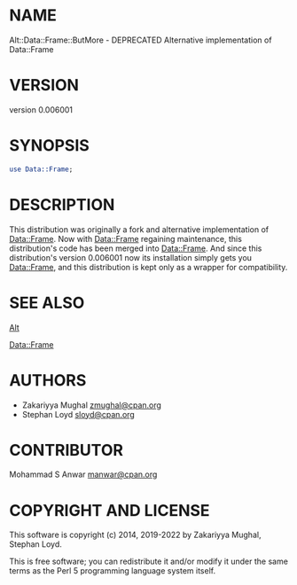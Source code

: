# NAME

Alt::Data::Frame::ButMore - DEPRECATED Alternative implementation of Data::Frame

# VERSION

version 0.006001

# SYNOPSIS

```perl
use Data::Frame;
```

# DESCRIPTION

This distribution was originally a fork and alternative implementation of
[Data::Frame](https://metacpan.org/pod/Data%3A%3AFrame). Now with [Data::Frame](https://metacpan.org/pod/Data%3A%3AFrame) regaining maintenance, this
distribution's code has been merged into [Data::Frame](https://metacpan.org/pod/Data%3A%3AFrame). And since this
distribution's version 0.006001 now its installation simply gets
you [Data::Frame](https://metacpan.org/pod/Data%3A%3AFrame), and this distribution is kept only as a wrapper for
compatibility.

# SEE ALSO

[Alt](https://metacpan.org/pod/Alt)

[Data::Frame](https://metacpan.org/pod/Data%3A%3AFrame)

# AUTHORS

- Zakariyya Mughal <zmughal@cpan.org>
- Stephan Loyd <sloyd@cpan.org>

# CONTRIBUTOR

Mohammad S Anwar <manwar@cpan.org>

# COPYRIGHT AND LICENSE

This software is copyright (c) 2014, 2019-2022 by Zakariyya Mughal, Stephan Loyd.

This is free software; you can redistribute it and/or modify it under
the same terms as the Perl 5 programming language system itself.
